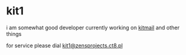 # kit1

i am somewhat good developer
currently working on [kitmail](http://zensprojects.ct8.pl) and other things

for service please dial [kit1@zensprojects.ct8.pl](mailto:kit1@zensprojects.ct8.pl)





<!--
### Hi there 👋


**zensprojects/zensprojects** is a ✨ _special_ ✨ repository because its `README.md` (this file) appears on your GitHub profile.

Here are some ideas to get you started:

- 🔭 I’m currently working on ...
- 🌱 I’m currently learning ...
- 👯 I’m looking to collaborate on ...
- 🤔 I’m looking for help with ...
- 💬 Ask me about ...
- 📫 How to reach me: ...
- 😄 Pronouns: ...
- ⚡ Fun fact: ...
-->
